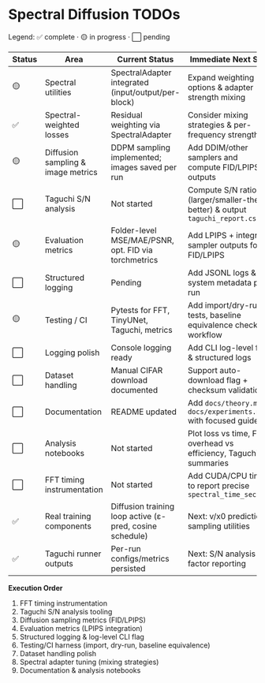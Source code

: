 # Spectral Diffusion TODOs

Legend: ✅ complete · 🟡 in progress · ⬜ pending

| Status | Area | Current Status | Immediate Next Step | Dependency | Notes / Implementation Tip |
| - | - | - | - | - | - |
| 🟡 | Spectral utilities | SpectralAdapter integrated (input/output/per-block) | Expand weighting options & adapter strength mixing | None | Adapter handles FFT/iFFT; timing & loss weighting tracked separately |
| ✅ | Spectral-weighted losses | Residual weighting via SpectralAdapter | Consider mixing strategies & per-frequency strength | Spectral utilities | Works with `loss.spectral_weighting` (none/radial/bandpass) |
| 🟡 | Diffusion sampling & image metrics | DDPM sampling implemented; images saved per run | Add DDIM/other samplers and compute FID/LPIPS on outputs | Real training components | Images stored in `results/logs/<run_id>/images/`; metrics pending |
| ⬜ | Taguchi S/N analysis | Not started | Compute S/N ratios (larger/smaller-the-better) & output `taguchi_report.csv` | Taguchi runner | Use responses like `loss_drop_per_second`, `images_per_second` |
| 🟡 | Evaluation metrics | Folder-level MSE/MAE/PSNR, opt. FID via torchmetrics | Add LPIPS + integrate sampler outputs for FID/LPIPS | Diffusion sampling | Uses PIL & torchvision; warns if torchmetrics missing |
| ⬜ | Structured logging | Pending | Add JSONL logs & system metadata per run | Logging polish | Capture hardware info in `results/logs/<run_id>/system.txt` |
| 🟡 | Testing / CI | Pytests for FFT, TinyUNet, Taguchi, metrics | Add import/dry-run tests, baseline equivalence check, CI workflow | Validation automation | Ensure deterministic behavior, spectral toggle off == baseline |
| ⬜ | Logging polish | Console logging ready | Add CLI log-level flag & structured logs | Independent | Hook into CLI via `--log-level` |
| ⬜ | Dataset handling | Manual CIFAR download documented | Support auto-download flag + checksum validation | Network availability | Document dataset caching for CI/local |
| ⬜ | Documentation | README updated | Add `docs/theory.md` & `docs/experiments.md` with focused guides | None | Keep README concise, document flow-matching roadmap |
| ⬜ | Analysis notebooks | Not started | Plot loss vs time, FFT overhead vs efficiency, Taguchi summaries | Metrics & S/N tooling | Consume `results/summary.csv`, `taguchi_report.csv` |
| ⬜ | FFT timing instrumentation | Not started | Add CUDA/CPU timers to report precise `spectral_time_seconds` | Spectral Adapter | Use CUDA events + perf_counter fallback |
| ✅ | Real training components | Diffusion training loop active (ε-pred, cosine schedule) | Next: v/x0 prediction, sampling utilities | Spectral utilities | Baseline-conv path remains for synthetic smoke tests |
| ✅ | Taguchi runner outputs | Per-run configs/metrics persisted | Next: S/N analysis & factor reporting | Metrics availability | Artifacts mirror single-run structure |

**Execution Order**
1. FFT timing instrumentation  
2. Taguchi S/N analysis tooling  
3. Diffusion sampling metrics (FID/LPIPS)  
4. Evaluation metrics (LPIPS integration)  
5. Structured logging & log-level CLI flag  
6. Testing/CI harness (import, dry-run, baseline equivalence)  
7. Dataset handling polish  
8. Spectral adapter tuning (mixing strategies)  
9. Documentation & analysis notebooks  
